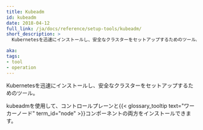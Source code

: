 ```yaml
---
title: Kubeadm
id: kubeadm
date: 2018-04-12
full_link: /ja/docs/reference/setup-tools/kubeadm/
short_description: >
  Kubernetesを迅速にインストールし、安全なクラスターをセットアップするためのツール。

aka: 
tags:
- tool
- operation
---
```

 Kubernetesを迅速にインストールし、安全なクラスターをセットアップするためのツール。

<!--more--> 

kubeadmを使用して、コントロールプレーンと{{< glossary_tooltip text="ワーカーノード" term_id="node" >}}コンポーネントの両方をインストールできます。
